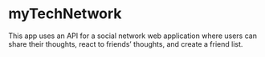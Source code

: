 # myTechNetwork
This app uses an API for a social network web application where users can share their thoughts, react to friends’ thoughts, and create a friend list.

